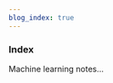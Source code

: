 ```yaml
---
blog_index: true
---
```


### Index
<!-- # Topics -->

Machine learning notes...

<MachineLearningIndex />